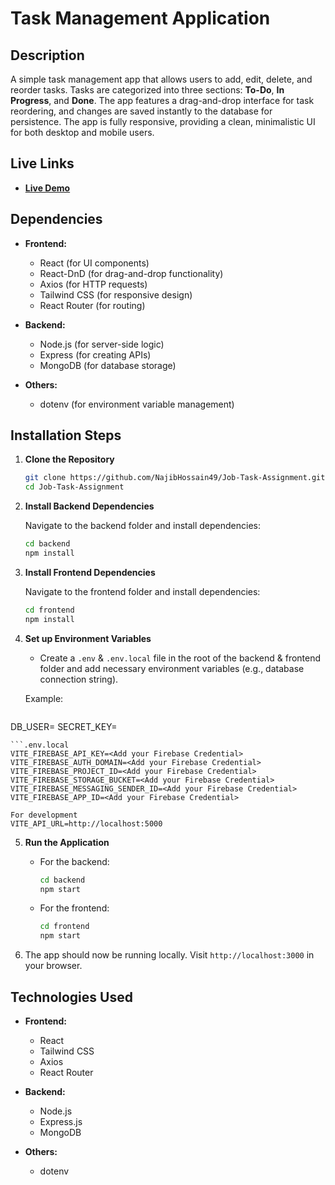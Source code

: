 # Task Management Application

## Description

A simple task management app that allows users to add, edit, delete, and reorder tasks. Tasks are categorized into three sections: **To-Do**, **In Progress**, and **Done**. The app features a drag-and-drop interface for task reordering, and changes are saved instantly to the database for persistence. The app is fully responsive, providing a clean, minimalistic UI for both desktop and mobile users.

## Live Links

- **[Live Demo](#)**


## Dependencies

- **Frontend:**
  - React (for UI components)
  - React-DnD (for drag-and-drop functionality)
  - Axios (for HTTP requests)
  - Tailwind CSS (for responsive design)
  - React Router (for routing)
  
- **Backend:**
  - Node.js (for server-side logic)
  - Express (for creating APIs)
  - MongoDB (for database storage)
  
- **Others:**
  - dotenv (for environment variable management)

## Installation Steps

1. **Clone the Repository**

   ```bash
   git clone https://github.com/NajibHossain49/Job-Task-Assignment.git
   cd Job-Task-Assignment
   ```

2. **Install Backend Dependencies**

   Navigate to the backend folder and install dependencies:
   
   ```bash
   cd backend
   npm install
   ```

3. **Install Frontend Dependencies**

   Navigate to the frontend folder and install dependencies:
   
   ```bash
   cd frontend
   npm install
   ```

4. **Set up Environment Variables**

   - Create a `.env` & `.env.local` file in the root of the backend & frontend folder and add necessary environment variables (e.g., database connection string).

   Example:
   ```.env
   
DB_USER=<Add your DB_USER>
SECRET_KEY=<Add your SECRET_KEY>
   ```
```.env.local
VITE_FIREBASE_API_KEY=<Add your Firebase Credential>
VITE_FIREBASE_AUTH_DOMAIN=<Add your Firebase Credential>
VITE_FIREBASE_PROJECT_ID=<Add your Firebase Credential>
VITE_FIREBASE_STORAGE_BUCKET=<Add your Firebase Credential>
VITE_FIREBASE_MESSAGING_SENDER_ID=<Add your Firebase Credential>
VITE_FIREBASE_APP_ID=<Add your Firebase Credential>

For development
VITE_API_URL=http://localhost:5000

```

5. **Run the Application**

   - For the backend:
     ```bash
     cd backend
     npm start
     ```

   - For the frontend:
     ```bash
     cd frontend
     npm start
     ```

6. The app should now be running locally. Visit `http://localhost:3000` in your browser.

## Technologies Used

- **Frontend:**
  - React
  - Tailwind CSS
  - Axios
  - React Router
  

- **Backend:**
  - Node.js
  - Express.js
  - MongoDB
  

- **Others:**
  - dotenv

